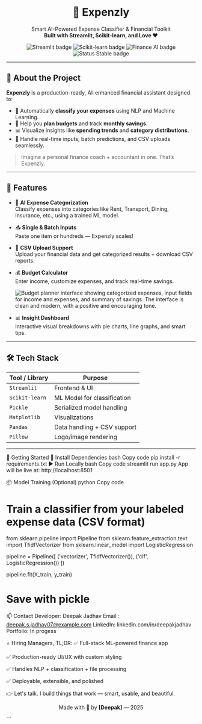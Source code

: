<h1 align="center">💸 Expenzly</h1>
<p align="center">
    Smart AI-Powered Expense Classifier & Financial Toolkit<br>
    <strong>Built with Streamlit, Scikit-learn, and Love ❤️</strong>
</p>

<p align="center">
    <img src="https://img.shields.io/badge/Streamlit-%F0%9F%93%8A-red?style=for-the-badge" alt="Streamlit badge">
    <img src="https://img.shields.io/badge/ScikitLearn-%F0%9F%96%A5-blue?style=for-the-badge" alt="Scikit-learn badge">
    <img src="https://img.shields.io/badge/Finance%20AI-%F0%9F%92%B0-success?style=for-the-badge" alt="Finance AI badge">
    <img src="https://img.shields.io/badge/Status-Stable-green?style=for-the-badge" alt="Status Stable badge">
</p>

---

## 🧠 About the Project

**Expenzly** is a production-ready, AI-enhanced financial assistant designed to:
- 🧠 Automatically **classify your expenses** using NLP and Machine Learning.
- 🧮 Help you **plan budgets** and track **monthly savings**.
- 📊 Visualize insights like **spending trends** and **category distributions**.
- 📂 Handle real-time inputs, batch predictions, and CSV uploads seamlessly.

> Imagine a personal finance coach + accountant in one. That’s Expenzly.

---

## 🚀 Features

- 🔮 **AI Expense Categorization**  
    Classify expenses into categories like Rent, Transport, Dining, Insurance, etc., using a trained ML model.

- 📥 **Single & Batch Inputs**  
    Paste one item or hundreds — Expenzly scales!

- 📁 **CSV Upload Support**  
    Upload your financial data and get categorized results + download CSV reports.

- 💰 **Budget Calculator**  
    Enter income, customize expenses, and track real-time savings.

    ![Budget planner interface showing categorized expenses, input fields for income and expenses, and summary of savings. The interface is clean and modern, with a positive and encouraging tone.](image.png)

- 📊 **Insight Dashboard**  
    Interactive visual breakdowns with pie charts, line graphs, and smart tips.

---

## 🛠️ Tech Stack

| Tool / Library        | Purpose                      |
|-----------------------|------------------------------|
| `Streamlit`           | Frontend & UI                |
| `Scikit-learn`        | ML Model for classification  |
| `Pickle`              | Serialized model handling    |
| `Matplotlib`          | Visualizations               |
| `Pandas`              | Data handling + CSV support  |
| `Pillow`              | Logo/image rendering         |

---

🏁 Getting Started
🔧 Install Dependencies
bash
Copy code
pip install -r requirements.txt
▶️ Run Locally
bash
Copy code
streamlit run app.py
App will be live at: http://localhost:8501


📦 Model Training (Optional)
python
Copy code
# Train a classifier from your labeled expense data (CSV format)
from sklearn.pipeline import Pipeline
from sklearn.feature_extraction.text import TfidfVectorizer
from sklearn.linear_model import LogisticRegression

pipeline = Pipeline([
    ('vectorizer', TfidfVectorizer()),
    ('clf', LogisticRegression())
])

pipeline.fit(X_train, y_train)
# Save with pickle

📫 Contact
Developer: Deepak Jadhav
Email : deepak.s.jadhav07@example.com
LinkedIn: linkedin.com/in/deepakjadhav
Portfolio: In progess

⭐ Hiring Managers, TL;DR:
✅ Full-stack ML-powered finance app

✅ Production-ready UI/UX with custom styling

✅ Handles NLP + classification + file processing

✅ Deployable, extensible, and polished

👉 Let's talk. I build things that work — smart, usable, and beautiful.

<p align="center"> Made with 💸 by <strong>[Deepak]</strong> — 2025 </p> ```